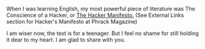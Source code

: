 When I was learning English, my most powerful piece of literature was The
Conscience of a Hacker, or [The Hacker Manifesto.][1] (See External Links
section for Hacker's Manifesto at Phrack Magazine)

I am wiser now, the text is for a teenager. But I feel no shame for still
holding it dear to my heart. I am glad to share with you.

[1]: https://en.wikipedia.org/wiki/Hacker_Manifesto